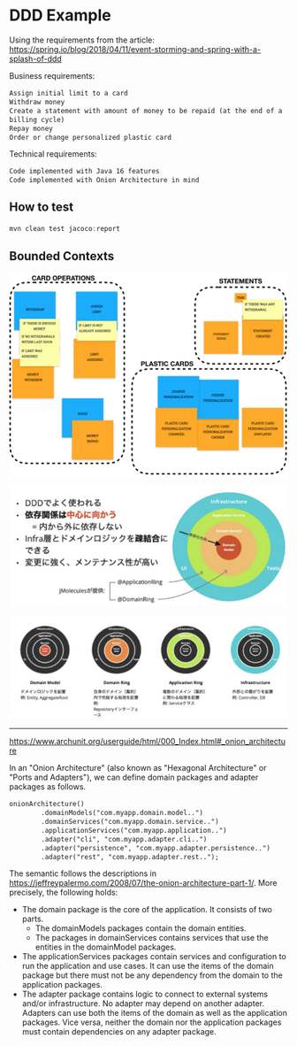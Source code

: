 # DDD Example

Using the requirements from the article:
https://spring.io/blog/2018/04/11/event-storming-and-spring-with-a-splash-of-ddd


Business requirements:

```
Assign initial limit to a card
Withdraw money
Create a statement with amount of money to be repaid (at the end of a billing cycle)
Repay money
Order or change personalized plastic card
```

Technical requirements:

```
Code implemented with Java 16 features
Code implemented with Onion Architecture in mind
```

## How to test

```java
mvn clean test jacoco:report
```


## Bounded Contexts

![](../docs/images/es-example-bounded-contests.png)

![](../docs/images/jmolecules.png)

![](../docs/images/jmolecules2.png)

---

https://www.archunit.org/userguide/html/000_Index.html#_onion_architecture

In an "Onion Architecture" (also known as "Hexagonal Architecture" or "Ports and Adapters"), we can define domain packages and adapter packages as follows.

```
onionArchitecture()
        .domainModels("com.myapp.domain.model..")
        .domainServices("com.myapp.domain.service..")
        .applicationServices("com.myapp.application..")
        .adapter("cli", "com.myapp.adapter.cli..")
        .adapter("persistence", "com.myapp.adapter.persistence..")
        .adapter("rest", "com.myapp.adapter.rest..");
```

The semantic follows the descriptions in https://jeffreypalermo.com/2008/07/the-onion-architecture-part-1/. More precisely, the following holds:

- The domain package is the core of the application. It consists of two parts.
  - The domainModels packages contain the domain entities.
  - The packages in domainServices contains services that use the entities in the domainModel packages.
- The applicationServices packages contain services and configuration to run the application and use cases. It can use the items of the domain package but there must not be any dependency from the domain to the application packages.
- The adapter package contains logic to connect to external systems and/or infrastructure. No adapter may depend on another adapter. Adapters can use both the items of the domain as well as the application packages. Vice versa, neither the domain nor the application packages must contain dependencies on any adapter package.

